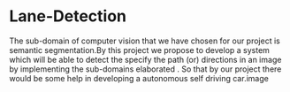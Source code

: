 # Lane-Detection
The sub-domain of computer vision that we have chosen for our project is  semantic segmentation.By this project we propose to develop a system which will be able to detect the specify the path (or) directions in an image by implementing the sub-domains elaborated . So that by our project there would be some help in developing a autonomous self driving car.image
